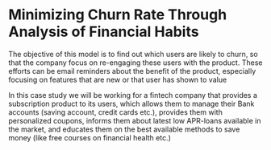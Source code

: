 # Minimizing Churn Rate Through Analysis of Financial Habits


The objective of this model is to find out which users are likely to churn, so that the company focus on re-engaging these users with the product. These efforts can be email reminders about the benefit of the product, especially focusing on features that are new or that user has shown to value

In this case study we will be working for a fintech company that provides a subscription product to its users, which allows them to manage their Bank accounts (saving account, credit cards etc.), provides them with personalized coupons, informs them about latest low APR-loans available in the market, and educates them on the best available methods to save money (like free courses on financial health etc.)
